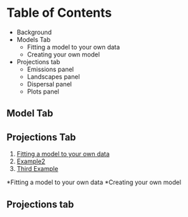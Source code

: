 # Table of Contents
* Background
* Models Tab
  * Fitting a model to your own data
  * Creating your own model
* Projections tab
  * Emissions panel
  * Landscapes panel
  * Dispersal panel
  * Plots panel


## Model Tab


## Projections Tab


1. [Fitting a model to your own data](#example)
2. [Example2](#example2)
3. [Third Example](#third-example)

*Fitting a model to your own data
*Creating your own model

## Projections tab
